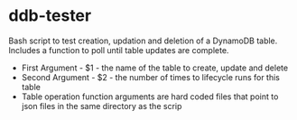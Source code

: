 # ddb-tester
Bash script to test creation, updation and deletion of a DynamoDB table. Includes a function to poll until table updates are complete.

<ul>
  <li> First Argument - $1 - the name of the table to create, update and delete </li>
  <li> Second Argument - $2 - the number of times to lifecycle runs for this table </li>
<li> Table operation function arguments are hard coded files that point to json files in the same directory as the scrip </li>
</ul>
